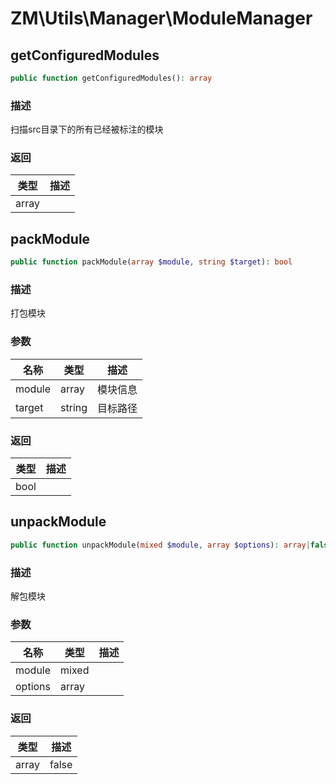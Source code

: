 # ZM\Utils\Manager\ModuleManager

## getConfiguredModules

```php
public function getConfiguredModules(): array
```

### 描述

扫描src目录下的所有已经被标注的模块

### 返回

| 类型 | 描述 |
| ---- | ----------- |
| array |  |


## packModule

```php
public function packModule(array $module, string $target): bool
```

### 描述

打包模块

### 参数

| 名称 | 类型 | 描述 |
| -------- | ---- | ----------- |
| module | array | 模块信息 |
| target | string | 目标路径 |

### 返回

| 类型 | 描述 |
| ---- | ----------- |
| bool |  |


## unpackModule

```php
public function unpackModule(mixed $module, array $options): array|false
```

### 描述

解包模块

### 参数

| 名称 | 类型 | 描述 |
| -------- | ---- | ----------- |
| module | mixed |  |
| options | array |  |

### 返回

| 类型 | 描述 |
| ---- | ----------- |
| array|false |  |
